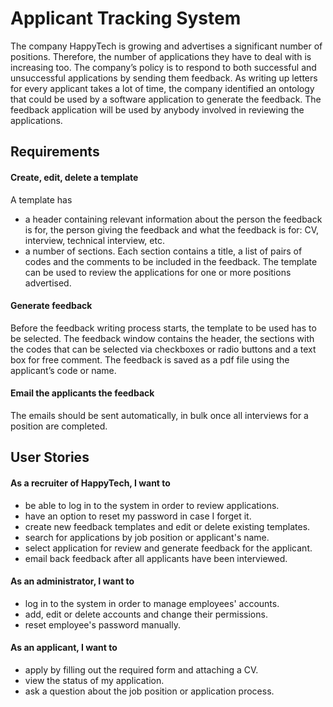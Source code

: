 # Applicant Tracking System

The company HappyTech is growing and advertises a significant number of positions. Therefore, the number of applications they have to deal with is increasing too. The company’s policy is to respond to both successful and unsuccessful applications by sending them feedback. As writing up letters for every applicant takes a lot of time, the company identified an ontology that could be used by a software application to generate the feedback. The feedback application will be used by anybody involved in reviewing the applications.

## Requirements

#### Create, edit, delete a template
A template has
* a header containing relevant information about the person the feedback is for, the person giving the feedback and what the feedback is for: CV, interview, technical interview, etc.
* a number of sections. Each section contains a title, a list of pairs of codes and the comments to be included in the feedback. The template can be used to review the applications for one or more positions advertised.

#### Generate feedback
Before the feedback writing process starts, the template to be used has to be selected. The feedback window contains the header, the sections with the codes that can be selected via checkboxes or radio buttons and a text box for free comment. The feedback is saved as a pdf file using the applicant’s code or name.

#### Email the applicants the feedback
The emails should be sent automatically, in bulk once all interviews for a position are completed.

## User Stories

#### As a recruiter of HappyTech, I want to
* be able to log in to the system in order to review applications.
* have an option to reset my password in case I forget it.
* create new feedback templates and edit or delete existing templates.
* search for applications by job position or applicant's name.
* select application for review and generate feedback for the applicant.
* email back feedback after all applicants have been interviewed.

#### As an administrator, I want to
* log in to the system in order to manage employees' accounts.
* add, edit or delete accounts and change their permissions.
* reset employee's password manually.

#### As an applicant, I want to
* apply by filling out the required form and attaching a CV.
* view the status of my application.
* ask a question about the job position or application process.
